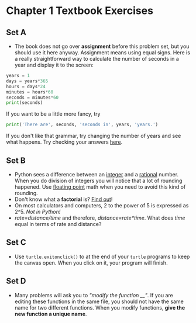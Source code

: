 # Chapter 1 Textbook Exercises

## Set A
* The book does not go over **assignment** before this problem set, but you should use it here anyway.  Assignment means using equal signs.  Here is a really straightforward way to calculate the number of seconds in a year and display it to the screen:
```Python
years = 1
days = years*365
hours = days*24
minutes = hours*60
seconds = minutes*60
print(seconds)
```
If you want to be a little more fancy, try
```Python
print('There are', seconds, 'seconds in', years, 'years.')
```
If you don't like that grammar, try changing the number of years and see what happens.  Try checking your answers
[here](https://www.wolframalpha.com/input/?i=seconds+in+a+year).

## Set B
* Python sees a difference between an [integer](http://en.wikipedia.org/wiki/Integer) and a [rational](http://en.wikipedia.org/wiki/Rational_number) number.  When you do division of integers you will notice that a lot of rounding happened.  Use [floating point](https://www.google.com/search?q=python+float) math when you need to avoid this kind of rounding.
* Don't know what a **factorial** is?  [Find out](https://www.google.com/search?q=factorial)!
* On most calculators and computers, 2 to the power of 5 is expressed as 2^5.  *Not in Python!*
* *rate=distance/time* and therefore, _distance=rate*time_.  What does *time* equal in terms of rate and distance?

## Set C
* Use `turtle.exitonclick()` to at the end of your `turtle` programs to keep the canvas open.  When you click on it, your program will finish.

## Set D
* Many problems will ask you to *"modify the function __"*.  If you are editing these functions in the same file, you should not have the same name for two different functions.  When you modify functions, **give the new function a unique name**.
